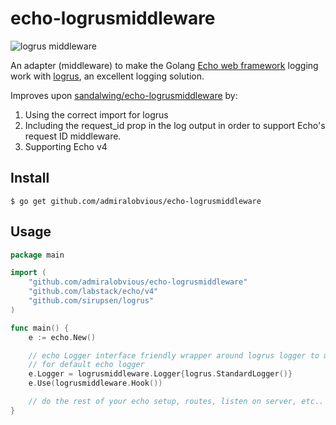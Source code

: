 # echo-logrusmiddleware

![logrus middleware](/logrus.png)

An adapter (middleware) to make the Golang [Echo web
framework](https://github.com/labstack/echo) logging work with
[logrus](https://github.com/sirupsen/logrus), an excellent logging solution.

Improves upon [sandalwing/echo-logrusmiddleware](https://github.com/sandalwing/echo-logrusmiddleware) by:
1. Using the correct import for logrus
2. Including the request_id prop in the log output in order to support Echo's request ID middleware.
3. Supporting Echo v4

## Install

```
$ go get github.com/admiralobvious/echo-logrusmiddleware
```

## Usage

```go
package main

import (
	"github.com/admiralobvious/echo-logrusmiddleware"
	"github.com/labstack/echo/v4"
	"github.com/sirupsen/logrus"
)

func main() {
	e := echo.New()

	// echo Logger interface friendly wrapper around logrus logger to use it
	// for default echo logger
	e.Logger = logrusmiddleware.Logger{logrus.StandardLogger()}
	e.Use(logrusmiddleware.Hook())

	// do the rest of your echo setup, routes, listen on server, etc..
}
```
